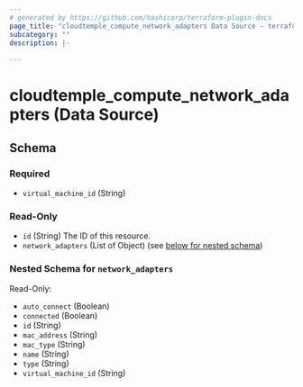 ```yaml
---
# generated by https://github.com/hashicorp/terraform-plugin-docs
page_title: "cloudtemple_compute_network_adapters Data Source - terraform-provider-cloudtemple"
subcategory: ""
description: |-
  
---
```


# cloudtemple_compute_network_adapters (Data Source)





<!-- schema generated by tfplugindocs -->
## Schema

### Required

- `virtual_machine_id` (String)

### Read-Only

- `id` (String) The ID of this resource.
- `network_adapters` (List of Object) (see [below for nested schema](#nestedatt--network_adapters))

<a id="nestedatt--network_adapters"></a>
### Nested Schema for `network_adapters`

Read-Only:

- `auto_connect` (Boolean)
- `connected` (Boolean)
- `id` (String)
- `mac_address` (String)
- `mac_type` (String)
- `name` (String)
- `type` (String)
- `virtual_machine_id` (String)


